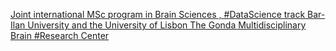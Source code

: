 [Joint international MSc program in Brain Sciences , #DataScience track Bar-Ilan University and the University of Lisbon   The Gonda Multidisciplinary Brain #Research Center ](https://qi.tc/qi/10183)